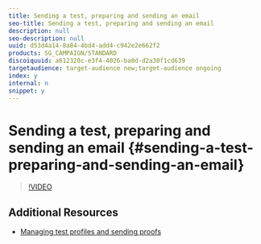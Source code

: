 ```yaml
---
title: Sending a test, preparing and sending an email 
seo-title: Sending a test, preparing and sending an email 
description: null
seo-description: null
uuid: d53d4a14-8a84-4bd4-add4-c942e2e662f2
products: SG_CAMPAIGN/STANDARD
discoiquuid: a612320c-e3f4-4026-ba0d-d2a30f1cd639
targetaudience: target-audience new;target-audience ongoing
index: y
internal: n
snippet: y
---
```


# Sending a test, preparing and sending an email {#sending-a-test-preparing-and-sending-an-email}

>[!VIDEO](https://video.tv.adobe.com/v/24013/)

## Additional Resources

* [Managing test profiles and sending proofs](https://helpx.adobe.com/campaign/standard/sending/using/managing-test-profiles-and-sending-proofs.html)
